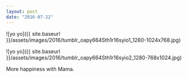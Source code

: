 ```yaml
---
layout: post
date: "2016-07-22"
---
```


![yo yo]({{ site.baseurl }}/assets/images/2016/tumblr_oapy664Sth1r16syio1_1280-1024x768.jpg)

![yo yo]({{ site.baseurl }}/assets/images/2016/tumblr_oapy664Sth1r16syio2_1280-768x1024.jpg)

More happiness with Mama.
